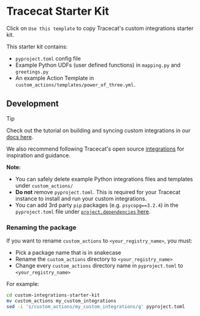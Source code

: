 # Tracecat Starter Kit

Click on `Use this template` to copy Tracecat's custom integrations starter kit.

This starter kit contains:
- `pyproject.toml` config file
- Example Python UDFs (user defined functions) in `mapping.py` and `greetings.py`
- An example Action Template in `custom_actions/templates/power_of_three.yml`.

## Development

> [!TIP]
> Check out the tutorial on building and syncing custom integrations in our [docs here](https://tracecat.com/docs/tutorials/custom-integrations).
>
> We also recommend following Tracecat's open source [integrations](https://github.com/TracecatHQ/tracecat/tree/main/registry/tracecat_registry) for inspiration and guidance.

**Note:**
- You can safely delete example Python integrations files and templates under `custom_actions/`
- **Do not** remove `pyproject.toml`. This is required for your Tracecat instance to install and run your custom integrations.
- You can add 3rd party `pip` packages (e.g. `psycopg==3.2.4`) in the `pyproject.toml` file under [`project.dependencies` here](https://github.com/TracecatHQ/custom-integrations-starter-kit/blob/main/pyproject.toml#L11).

### Renaming the package
If you want to rename `custom_actions` to `<your_registry_name>`, you must:
- Pick a package name that is in snakecase
- Rename the `custom_actions` directory to `<your_registry_name>`
- Change every `custom_actions` directory name in `pyproject.toml` to `<your_registry_name>`   

For example:

```bash
cd custom-integrations-starter-kit
mv custom_actions my_custom_integrations
sed -i 's/custom_actions/my_custom_integrations/g' pyproject.toml
``` 
